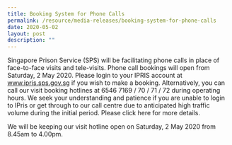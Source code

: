 ```yaml
---
title: Booking System for Phone Calls
permalink: /resource/media-releases/booking-system-for-phone-calls
date: 2020-05-02
layout: post
description: ""
---
```

Singapore Prison Service (SPS) will be facilitating phone calls in place of face-to-face visits and tele-visits. Phone call bookings will open from Saturday, 2 May 2020. Please login to your IPRIS account at www.ipris.sps.gov.sg if you wish to make a booking. Alternatively, you can call our visit booking hotlines at 6546 7169 / 70 / 71 / 72 during operating hours. We seek your understanding and patience if you are unable to login to IPris or get through to our call centre due to anticipated high traffic volume during the initial period. Please click here for more details.

We will be keeping our visit hotline open on Saturday, 2 May 2020 from 8.45am to 4.00pm.